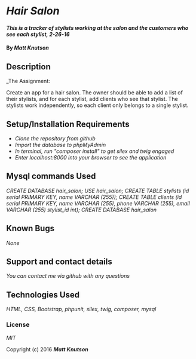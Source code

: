 # _Hair Salon_

#### _This is a tracker of stylists working at the salon and the customers who see each stylist, 2-26-16_

#### By _**Matt Knutson**_

## Description

_The Assignment:

Create an app for a hair salon. The owner should be able to add a list of their stylists, and for each stylist, add clients who see that stylist. The stylists work independently, so each client only belongs to a single stylist.


## Setup/Installation Requirements

* _Clone the repository from github_
* _Import the database to phpMyAdmin_
* _In terminal, run "composer install" to get silex and twig engaged_
* _Enter localhost:8000 into your browser to see the application_

## Mysql commands Used

_CREATE DATABASE hair_salon;_
_USE hair_salon;_
_CREATE TABLE stylists (id serial PRIMARY KEY, name VARCHAR (255));_
_CREATE TABLE clients (id serial PRIMARY KEY, name VARCHAR (255), phone VARCHAR (255), email VARCHAR (255) stylist_id int);_
_CREATE DATABASE hair_salon_

## Known Bugs

_None_

## Support and contact details

_You can contact me via github with any questions_

## Technologies Used

_HTML, CSS, Bootstrap, phpunit, silex, twig, composer, mysql_

### License

*MIT*

Copyright (c) 2016 **_Matt Knutson_**
